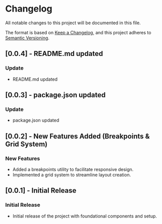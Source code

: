 # Changelog

All notable changes to this project will be documented in this file.

The format is based on [Keep a Changelog](https://keepachangelog.com/en/1.0.0/),
and this project adheres to [Semantic Versioning](https://semver.org/spec/v2.0.0.html).

## [0.0.4] - README.md updated
### Update
- README.md updated

## [0.0.3] - package.json updated
### Update
- package.json updated

## [0.0.2] - New Features Added (Breakpoints & Grid System)
### New Features
- Added a breakpoints utility to facilitate responsive design.
- Implemented a grid system to streamline layout creation.

## [0.0.1] - Initial Release
### Initial Release
- Initial release of the project with foundational components and setup.
